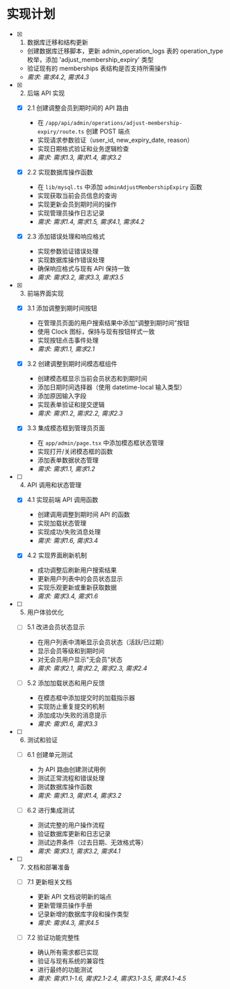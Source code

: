 # 实现计划

- [x] 1. 数据库迁移和结构更新
  - 创建数据库迁移脚本，更新 admin_operation_logs 表的 operation_type 枚举，添加 'adjust_membership_expiry' 类型
  - 验证现有的 memberships 表结构是否支持所需操作
  - _需求: 需求4.2, 需求4.3_

- [x] 2. 后端 API 实现
  - [x] 2.1 创建调整会员到期时间的 API 路由
    - 在 `/app/api/admin/operations/adjust-membership-expiry/route.ts` 创建 POST 端点
    - 实现请求参数验证（user_id, new_expiry_date, reason）
    - 实现日期格式验证和业务逻辑检查
    - _需求: 需求1.3, 需求1.4, 需求3.2_

  - [x] 2.2 实现数据库操作函数
    - 在 `lib/mysql.ts` 中添加 `adminAdjustMembershipExpiry` 函数
    - 实现获取当前会员信息的查询
    - 实现更新会员到期时间的操作
    - 实现管理员操作日志记录
    - _需求: 需求1.4, 需求1.5, 需求4.1, 需求4.2_

  - [x] 2.3 添加错误处理和响应格式
    - 实现参数验证错误处理
    - 实现数据库操作错误处理
    - 确保响应格式与现有 API 保持一致
    - _需求: 需求3.2, 需求3.3, 需求3.5_

- [x] 3. 前端界面实现
  - [x] 3.1 添加调整到期时间按钮
    - 在管理员页面的用户搜索结果中添加"调整到期时间"按钮
    - 使用 Clock 图标，保持与现有按钮样式一致
    - 实现按钮点击事件处理
    - _需求: 需求1.1, 需求2.1_

  - [x] 3.2 创建调整到期时间模态框组件
    - 创建模态框显示当前会员状态和到期时间
    - 添加日期时间选择器（使用 datetime-local 输入类型）
    - 添加原因输入字段
    - 实现表单验证和提交逻辑
    - _需求: 需求1.2, 需求2.2, 需求2.3_

  - [x] 3.3 集成模态框到管理员页面
    - 在 `app/admin/page.tsx` 中添加模态框状态管理
    - 实现打开/关闭模态框的函数
    - 添加表单数据状态管理
    - _需求: 需求1.1, 需求1.2_

- [ ] 4. API 调用和状态管理
  - [x] 4.1 实现前端 API 调用函数
    - 创建调用调整到期时间 API 的函数
    - 实现加载状态管理
    - 实现成功/失败消息处理
    - _需求: 需求1.6, 需求3.4_

  - [x] 4.2 实现界面刷新机制
    - 成功调整后刷新用户搜索结果
    - 更新用户列表中的会员状态显示
    - 实现乐观更新或重新获取数据
    - _需求: 需求3.4, 需求1.6_

- [ ] 5. 用户体验优化
  - [ ] 5.1 改进会员状态显示
    - 在用户列表中清晰显示会员状态（活跃/已过期）
    - 显示会员等级和到期时间
    - 对无会员用户显示"无会员"状态
    - _需求: 需求2.1, 需求2.2, 需求2.3, 需求2.4_

  - [ ] 5.2 添加加载状态和用户反馈
    - 在模态框中添加提交时的加载指示器
    - 实现防止重复提交的机制
    - 添加成功/失败的消息提示
    - _需求: 需求1.6, 需求3.3_

- [ ] 6. 测试和验证
  - [ ] 6.1 创建单元测试
    - 为 API 路由创建测试用例
    - 测试正常流程和错误处理
    - 测试数据库操作函数
    - _需求: 需求1.3, 需求1.4, 需求3.2_

  - [ ] 6.2 进行集成测试
    - 测试完整的用户操作流程
    - 验证数据库更新和日志记录
    - 测试边界条件（过去日期、无效格式等）
    - _需求: 需求3.1, 需求3.2, 需求4.1_

- [ ] 7. 文档和部署准备
  - [ ] 7.1 更新相关文档
    - 更新 API 文档说明新的端点
    - 更新管理员操作手册
    - 记录新增的数据库字段和操作类型
    - _需求: 需求4.3, 需求4.5_

  - [ ] 7.2 验证功能完整性
    - 确认所有需求都已实现
    - 验证与现有系统的兼容性
    - 进行最终的功能测试
    - _需求: 需求1.1-1.6, 需求2.1-2.4, 需求3.1-3.5, 需求4.1-4.5_
